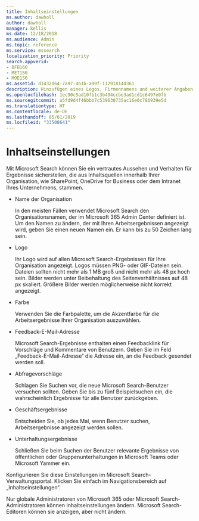 ```yaml
---
title: Inhaltseinstellungen
ms.author: dawholl
author: dawholl
manager: kellis
ms.date: 12/18/2018
ms.audience: Admin
ms.topic: reference
ms.service: mssearch
localization_priority: Priority
search.appverid:
- BFB160
- MET150
- MOE150
ms.assetid: d1432d64-7a97-4b1b-a99f-11291814d361
description: Hinzufügen eines Logos, Firmennamens und weiterer Angaben zu Ihren Microsoft Search-Arbeitsergebnissen
ms.openlocfilehash: 1ec90c5ad10fb1c3b494ccbe3ad1cd1c6497e0fb
ms.sourcegitcommit: a5fd9d4f46bbb7c539630735ac16e0c786939e5d
ms.translationtype: HT
ms.contentlocale: de-DE
ms.lasthandoff: 05/01/2019
ms.locfileid: "33508641"
---
```

# <a name="content-settings"></a>Inhaltseinstellungen

Mit Microsoft Search können Sie ein vertrautes Aussehen und Verhalten für Ergebnisse sicherstellen, die aus Inhaltsquellen innerhalb Ihrer Organisation, wie SharePoint, OneDrive for Business oder dem Intranet Ihres Unternehmens, stammen. 
  
- Name der Organisation
    
    In den meisten Fällen verwendet Microsoft Search den Organisationsnamen, der im Microsoft 365 Admin Center definiert ist. Um den Namen zu ändern, der mit Ihren Arbeitsergebnissen angezeigt wird, geben Sie einen neuen Namen ein. Er kann bis zu 50 Zeichen lang sein.
    
- Logo
    
    Ihr Logo wird auf allen Microsoft Search-Ergebnissen für Ihre Organisation angezeigt. Logos müssen PNG- oder GIF-Dateien sein. Dateien sollten nicht mehr als 1 MB groß und nicht mehr als 48 px hoch sein. Bilder werden unter Beibehaltung des Seitenverhältnisses auf 48 px skaliert. Größere Bilder werden möglicherweise nicht korrekt angezeigt.
    
- Farbe
    
    Verwenden Sie die Farbpalette, um die Akzentfarbe für die Arbeitsergebnisse Ihrer Organisation auszuwählen.
    
- Feedback-E-Mail-Adresse
    
    Microsoft Search-Ergebnisse enthalten einen Feedbacklink für Vorschläge und Kommentare von Benutzern. Geben Sie im Feld „Feedback-E-Mail-Adresse“ die Adresse ein, an die Feedback gesendet werden soll.
    
- Abfragevorschläge
    
    Schlagen Sie Suchen vor, die neue Microsoft Search-Benutzer versuchen sollten. Geben Sie bis zu fünf Beispielsuchen ein, die wahrscheinlich Ergebnisse für alle Benutzer zurückgeben.
    
- Geschäftsergebnisse
    
    Entscheiden Sie, ob jedes Mal, wenn Benutzer suchen, Arbeitsergebnisse angezeigt werden sollen.
    
- Unterhaltungsergebnisse
    
    Schließen Sie beim Suchen der Benutzer relevante Ergebnisse von öffentlichen oder Gruppenunterhaltungen in Microsoft Teams oder Microsoft Yammer ein.
    
Konfigurieren Sie diese Einstellungen im Microsoft Search-Verwaltungsportal. Klicken Sie einfach im Navigationsbereich auf „Inhaltseinstellungen“.
  
Nur globale Administratoren von Microsoft 365 oder Microsoft Search-Administratoren können Inhaltseinstellungen ändern. Microsoft Search-Editoren können sie anzeigen, aber nicht ändern.


